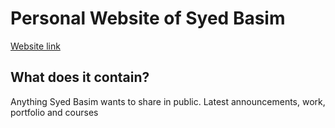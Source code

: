 # Personal Website of Syed Basim

[Website link](https://syedbasim.com)

## What does it contain?

Anything Syed Basim wants to share in public. Latest announcements, work, portfolio and courses
